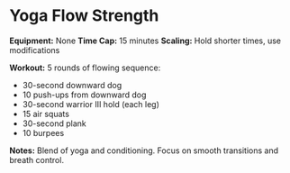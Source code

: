 # Yoga Flow Strength

**Equipment:** None
**Time Cap:** 15 minutes
**Scaling:** Hold shorter times, use modifications

**Workout:**
5 rounds of flowing sequence:
- 30-second downward dog
- 10 push-ups from downward dog
- 30-second warrior III hold (each leg)
- 15 air squats
- 30-second plank
- 10 burpees

**Notes:** Blend of yoga and conditioning. Focus on smooth transitions and breath control.